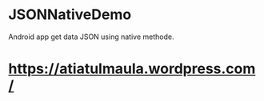 JSONNativeDemo
==============

Android app get data JSON using native methode.

https://atiatulmaula.wordpress.com/
===================================

